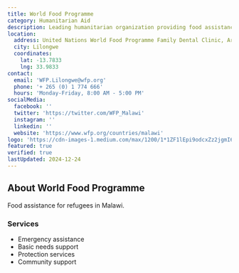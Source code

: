 ```yaml
---
title: World Food Programme
category: Humanitarian Aid
description: Leading humanitarian organization providing food assistance and improving food security.
location:
  address: United Nations World Food Programme Family Dental Clinic, Area 14 Compound City Centre, P.O. Box 30571
  city: Lilongwe
  coordinates:
    lat: -13.7833
    lng: 33.9833
contact:
  email: 'WFP.Lilongwe@wfp.org'
  phone: '+ 265 (0) 1 774 666'
  hours: 'Monday-Friday, 8:00 AM - 5:00 PM'
socialMedia:
  facebook: ''
  twitter: 'https://twitter.com/WFP_Malawi'
  instagram: ''
  linkedin: ''
  website: 'https://www.wfp.org/countries/malawi'
logo: 'https://cdn-images-1.medium.com/max/1200/1*1ZF1lEpi9odcxZz2jgmI6g.png'
featured: true
verified: true
lastUpdated: 2024-12-24
---
```


## About World Food Programme

Food assistance for refugees in Malawi.

###  Services
- Emergency assistance
- Basic needs support
- Protection services
- Community support
